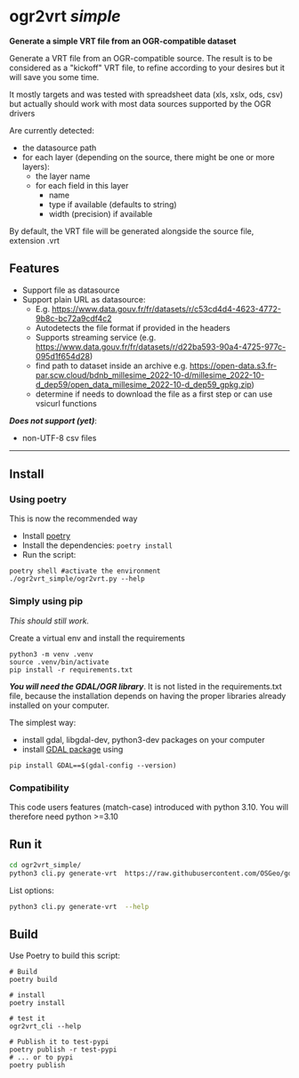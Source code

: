 # ogr2vrt *simple*
**Generate a simple VRT file from an OGR-compatible dataset**

Generate a VRT file from an OGR-compatible source.
The result is to be considered as a "kickoff" VRT file, to refine according to your desires
but it will save you some time.

It mostly targets and was tested with spreadsheet data (xls, xslx, ods, csv) but actually should work with most data sources supported by the OGR drivers

Are currently detected:
- the datasource path
- for each layer (depending on the source, there might be one or more layers):
  - the layer name
  - for each field in this layer
    - name
    - type if available (defaults to string)
    - width (precision) if available

By default, the VRT file will be generated alongside the source file, extension .vrt

## Features
- Support file as datasource
- Support plain URL as datasource:
  - E.g. https://www.data.gouv.fr/fr/datasets/r/c53cd4d4-4623-4772-9b8c-bc72a9cdf4c2
  - Autodetects the file format if provided in the headers
  - Supports streaming service (e.g. https://www.data.gouv.fr/fr/datasets/r/d22ba593-90a4-4725-977c-095d1f654d28)
  - find path to dataset inside an archive e.g. https://open-data.s3.fr-par.scw.cloud/bdnb_millesime_2022-10-d/millesime_2022-10-d_dep59/open_data_millesime_2022-10-d_dep59_gpkg.zip)
  - determine if needs to download the file as a first step or can use vsicurl functions

**_Does not support (yet)_**:
- non-UTF-8 csv files

---

## Install
### Using poetry
This is now the recommended way

- Install [poetry](https://python-poetry.org/docs/#installation)
- Install the dependencies: `poetry install`
- Run the script:
```
poetry shell #activate the environment
./ogr2vrt_simple/ogr2vrt.py --help
```


### Simply using pip
_This should still work._ 

Create a virtual env and install the requirements
```
python3 -m venv .venv
source .venv/bin/activate
pip install -r requirements.txt
```

_**You will need the GDAL/OGR library**_. It is not listed in the requirements.txt file, because the installation depends on having the proper libraries already installed on your computer.

The simplest way:
- install gdal, libgdal-dev, python3-dev packages on your computer
- install [GDAL package](https://pypi.org/project/GDAL/) using 
```
pip install GDAL==$(gdal-config --version)
```
        
### Compatibility
This code users features (match-case) introduced with python 3.10. You will therefore need python >=3.10

## Run it
```bash
cd ogr2vrt_simple/
python3 cli.py generate-vrt  https://raw.githubusercontent.com/OSGeo/gdal/master/autotest/ogr/data/shp/poly.zip
```

List options: 
```bash
python3 cli.py generate-vrt  --help
````

## Build

Use Poetry to build this script:
```
# Build
poetry build

# install 
poetry install

# test it
ogr2vrt_cli --help

# Publish it to test-pypi
poetry publish -r test-pypi
# ... or to pypi
poetry publish
```